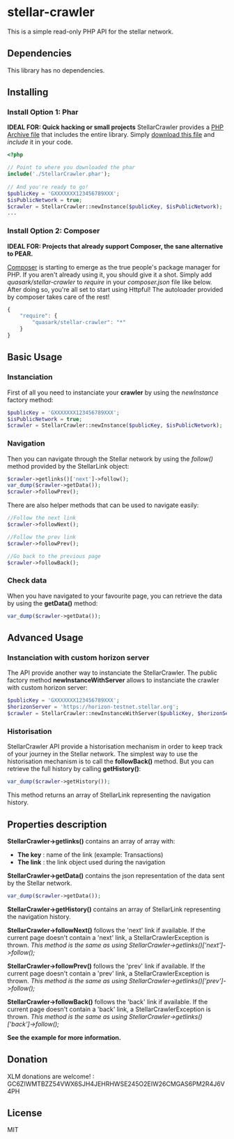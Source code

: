 # stellar-crawler

This is a simple read-only PHP API for the stellar network.

## Dependencies

This library has no dependencies.

## Installing

### Install Option 1: Phar

**IDEAL FOR: Quick hacking or small projects**
StellarCrawler provides a [PHP Archive file](https://github.com/HerveKoener/stellar-crawler-php/blob/master/stellarCrawler.phar) that includes the entire library. Simply [download this file](https://github.com/HerveKoener/stellar-crawler-php/blob/master/stellarCrawler.phar) and *include* it in your code.

```php
<?php

// Point to where you downloaded the phar
include('./StellarCrawler.phar');
 
// And you're ready to go!
$publicKey = 'GXXXXXXX123456789XXX';
$isPublicNetwork = true;
$crawler = StellarCrawler::newInstance($publicKey, $isPublicNetwork);
...
```

### Install Option 2: Composer

**IDEAL FOR: Projects that already support Composer, the sane alternative to PEAR.**

[Composer](https://getcomposer.org/) is starting to emerge as the true people's package manager for PHP. If you aren't already using it, you should give it a shot. Simply add *quasark/stellar-crawler* to *require* in your *composer.json* file like below. After doing so, you're all set to start using Httpful! The autoloader provided by composer takes care of the rest!

```javascript
{
    "require": {
        "quasark/stellar-crawler": "*"
    }
}
```

## Basic Usage

### Instanciation

First of all you need to instanciate your **crawler** by using the *newInstance* factory method:

```php
$publicKey = 'GXXXXXXX123456789XXX';
$isPublicNetwork = true;
$crawler = StellarCrawler::newInstance($publicKey, $isPublicNetwork);
```

### Navigation

Then you can navigate through the Stellar network by using the *follow()* method provided by the StellarLink object:

```php
$crawler->getlinks()['next']->follow();
var_dump($crawler->getData());
$crawler->followPrev();
```

There are also helper methods that can be used to navigate easily:

```php
//Follow the next link
$crawler->followNext();

//Follow the prev link
$crawler->followPrev();

//Go back to the previous page
$crawler->followBack();
```

### Check data

When you have navigated to your favourite page, you can retrieve the data by using the **getData()** method:

```php
var_dump($crawler->getData());
```

## Advanced Usage

### Instanciation with custom horizon server

The API provide another way to instanciate the StellarCrawler. The public factory method **newInstanceWithServer** allows to instanciate the crawler with custom horizon server:

```php
$publicKey = 'GXXXXXXX123456789XXX';
$horizonServer = 'https://horizon-testnet.stellar.org';
$crawler = StellarCrawler::newInstanceWithServer($publicKey, $horizonServer);
```

### Historisation

StellarCrawler API provide a historisation mechanism in order to keep track of your journey in the Stellar network. The simplest way to use the historisation mechanism is to call the **followBack()** method. But you can retrieve the full history by calling **getHistory()**:

```php
var_dump($crawler->getHistory());
```

This method returns an array of StellarLink representing the navigation history.

## Properties description

**StellarCrawler->getlinks()** contains an array of array with:

 * **The key** : name of the link (example: Transactions)
 * **The link** : the link object used during the navigation

**StellarCrawler->getData()** contains the json representation of the data sent by the Stellar network.

```php
var_dump($crawler->getData());
```

**StellarCrawler->getHistory()** contains an array of StellarLink representing the navigation history.

**StellarCrawler->followNext()** follows the 'next' link if available. If the current page doesn't contain a 'next' link, a StellarCrawlerException is thrown. *This method is the same as using StellarCrawler->getlinks()['next']->follow();*

**StellarCrawler->followPrev()** follows the 'prev' link if available. If the current page doesn't contain a 'prev' link, a StellarCrawlerException is thrown. *This method is the same as using StellarCrawler->getlinks()['prev']->follow();*

**StellarCrawler->followBack()** follows the 'back' link if available. If the current page doesn't contain a 'back' link, a StellarCrawlerException is thrown. *This method is the same as using StellarCrawler->getlinks()['back']->follow();*

**See the example for more information.**

## Donation

XLM donations are welcome! : GC6ZIWMTBZZ54VWX6SJH4JEHRHWSE245O2EIW26CMGAS6PM2R4J6V4PH

## License

MIT